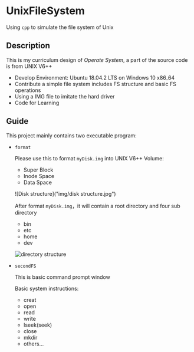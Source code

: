 # UnixFileSystem
Using `cpp` to simulate the file system of Unix

## Description

This is my curriculum design of *Operate System*, a part of the source code is from UNIX V6++

* Develop Environment: Ubuntu 18.04.2 LTS on Windows 10 x86_64
* Contribute a simple file system includes FS structure and basic FS operations
* Using a IMG file to imitate the hard driver
* Code for Learning

## Guide

This project mainly contains two executable program:

* `format`

  Please use this to format `myDisk.img` into UNIX V6++ Volume:

  * Super Block
  * Inode Space
  * Data Space

  ![Disk structure]("img/disk structure.jpg")

  After format `myDisk.img`，it will contain a root directory and four sub directory

  * bin
  * etc
  * home
  * dev

  ![directory structure]("img/directory+structure.jpg")

* `secondFS`

  This is basic command prompt window

  Basic system instructions:

  * creat
  * open
  * read
  * write
  * lseek(seek)
  * close
  * mkdir
  * others...
